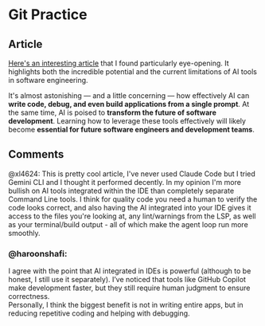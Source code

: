 # Git Practice

## Article
[Here's an interesting article](https://medium.com/@dan.avila7/claude-code-from-zero-to-hero-bebe2436ac32) that I found particularly eye-opening. It highlights both the incredible potential and the current limitations of AI tools in software engineering. 

It's almost astonishing — and a little concerning — how effectively AI can **write code, debug, and even build applications from a single prompt**. At the same time, AI is poised to **transform the future of software development**. Learning how to leverage these tools effectively will likely become **essential for future software engineers and development teams**.

## Comments

@xl4624: This is pretty cool article, I've never used Claude Code but I tried Gemini CLI and I thought it performed decently. In my opinion I'm more bullish on AI tools integrated within the IDE than completely separate Command Line tools. I think for quality code you need a human to verify the code looks correct, and also having the AI integrated into your IDE gives it access to the files you're looking at, any lint/warnings from the LSP, as well as your terminal/build output - all of which make the agent loop run more smoothly.

### @haroonshafi:
I agree with the point that AI integrated in IDEs is powerful (although to be honest, I still use it separately). I’ve noticed that tools like GitHub Copilot make development faster, but they still require human judgment to ensure correctness.  
Personally, I think the biggest benefit is not in writing entire apps, but in reducing repetitive coding and helping with debugging.
